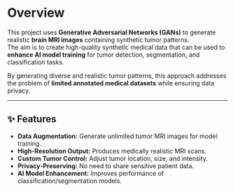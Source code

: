 # Overview
This project uses **Generative Adversarial Networks (GANs)** to generate realistic **brain MRI images** containing synthetic tumor patterns.  
The aim is to create high-quality synthetic medical data that can be used to **enhance AI model training** for tumor detection, segmentation, and classification tasks.

By generating diverse and realistic tumor patterns, this approach addresses the problem of **limited annotated medical datasets** while ensuring data privacy.

---

## ✨ Features
- **Data Augmentation:** Generate unlimited tumor MRI images for model training.
- **High-Resolution Output:** Produces medically realistic MRI scans.
- **Custom Tumor Control:** Adjust tumor location, size, and intensity.
- **Privacy-Preserving:** No need to share sensitive patient data.
- **AI Model Enhancement:** Improves performance of classification/segmentation models.
